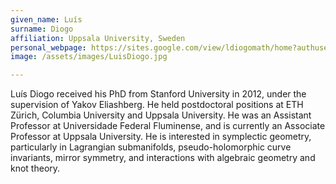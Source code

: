 ```yaml
---
given_name: Luís
surname: Diogo
affiliation: Uppsala University, Sweden
personal_webpage: https://sites.google.com/view/ldiogomath/home?authuser=0
image: /assets/images/LuisDiogo.jpg

---
```

Luís Diogo received his PhD from Stanford University in 2012, under the supervision of Yakov Eliashberg. 
He held postdoctoral positions at ETH Zürich, Columbia University and Uppsala University. He was an Assistant Professor at Universidade Federal Fluminense, and is currently an Associate Professor at Uppsala University. 
He is interested in symplectic geometry, particularly in Lagrangian submanifolds, pseudo-holomorphic curve invariants, mirror symmetry, and interactions with algebraic geometry and knot theory.
